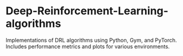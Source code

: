 # Deep-Reinforcement-Learning-algorithms
Implementations of DRL algorithms using Python, Gym, and PyTorch. Includes performance metrics and plots for various environments.
